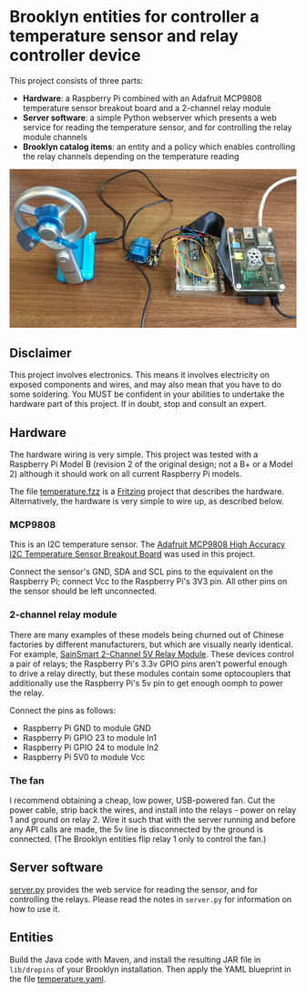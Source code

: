 <!--
Copyright 2015 Richard Downer

Licensed under the Apache License, Version 2.0 (the "License");
you may not use this file except in compliance with the License.
You may obtain a copy of the License at

http://www.apache.org/licenses/LICENSE-2.0

Unless required by applicable law or agreed to in writing, software
distributed under the License is distributed on an "AS IS" BASIS,
WITHOUT WARRANTIES OR CONDITIONS OF ANY KIND, either express or implied.
See the License for the specific language governing permissions and
limitations under the License.
-->

Brooklyn entities for controller a temperature sensor and relay controller device
=================================================================================

This project consists of three parts:

* **Hardware**: a Raspberry Pi combined with an Adafruit MCP9808 temperature sensor breakout board and a 2-channel relay
  module
* **Server software**: a simple Python webserver which presents a web service for reading the temperature sensor, and
  for controlling the relay module channels
* **Brooklyn catalog items**: an entity and a policy which enables controlling the relay channels depending on the
  temperature reading

![Temperature sensor and controller hardware](temperature-hardware.jpg)


Disclaimer
----------

This project involves electronics. This means it involves electricity on exposed components and wires, and may also mean
that you have to do some soldering. You MUST be confident in your abilities to undertake the hardware part of this
project. If in doubt, stop and consult an expert.


Hardware
--------

The hardware wiring is very simple. This project was tested with a Raspberry Pi Model B (revision 2 of the original
design; not a B+ or a Model 2) although it should work on all current Raspberry Pi models.

The file [temperature.fzz](temperature.fzz) is a [Fritzing](http://fritzing.org) project that describes the hardware.
Alternatively, the hardware is very simple to wire up, as described below.

### MCP9808

This is an I2C temperature sensor. The [Adafruit MCP9808 High Accuracy I2C Temperature Sensor Breakout Board](https://www.adafruit.com/products/1782)
was used in this project.

Connect the sensor's GND, SDA and SCL pins to the equivalent on the Raspberry Pi; connect Vcc to the Raspberry Pi's 3V3
pin. All other pins on the sensor should be left unconnected.

### 2-channel relay module

There are many examples of these models being churned out of Chinese factories by different manufacturers, but which are
visually nearly identical. For example, [SainSmart 2-Channel 5V Relay Module](http://www.amazon.co.uk/SainSmart-2-Channel-Arduino-Mega2560-Duemilanove/dp/B005WR753Q).
These devices control a pair of relays; the Raspberry Pi's 3.3v GPIO pins aren't powerful enough to drive a relay
directly, but these modules contain some optocouplers that additionally use the Raspberry Pi's 5v pin to get enough
oomph to power the relay.

Connect the pins as follows:

- Raspberry Pi GND to module GND
- Raspberry Pi GPIO 23 to module In1
- Raspberry Pi GPIO 24 to module In2
- Raspberry Pi 5V0 to module Vcc


### The fan

I recommend obtaining a cheap, low power, USB-powered fan. Cut the power cable, strip back the wires, and install into
the relays - power on relay 1 and ground on relay 2. Wire it such that with the server running and before any API
calls are made, the 5v line is disconnected by the ground is connected. (The Brooklyn entities flip relay 1 only to
control the fan.)


Server software
---------------

[server.py](server.py) provides the web service for reading the sensor, and for controlling the relays. Please read the notes in
`server.py` for information on how to use it.


Entities
--------

Build the Java code with Maven, and install the resulting JAR file in `lib/dropins` of your Brooklyn installation. Then
apply the YAML blueprint in the file [temperature.yaml](temperature.yaml).
